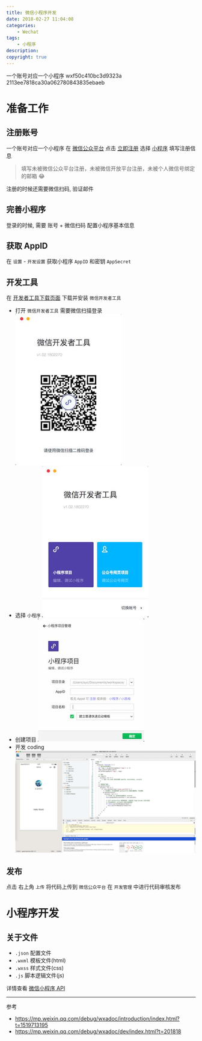 ```yaml
---
title: 微信小程序开发
date: 2018-02-27 11:04:08
categories:
	- Wechat
tags:
	- 小程序
description: 
copyright: true
---
```



一个账号对应一个小程序
wxf50c410bc3d9323a
2113ee7818ca30a062780843835ebaeb

# 准备工作

## 注册账号

一个账号对应一个小程序
在 [微信公众平台](https://mp.weixin.qq.com/) 点击 [立即注册](https://mp.weixin.qq.com/cgi-bin/registermidpage?action=index&lang=zh_CN) 选择 [小程序](https://mp.weixin.qq.com/wxopen/waregister?action=step1) 填写注册信息
> 填写未被微信公众平台注册，未被微信开放平台注册，未被个人微信号绑定的邮箱 😂

注册的时候还需要微信扫码, 验证邮件

## 完善小程序

登录的时候, 需要 账号 + 微信扫码
配置小程序基本信息

## 获取 AppID

在 `设置` - `开发设置` 获取小程序 `AppID` 和密钥 `AppSecret`

## 开发工具

在 [开发者工具下载页面](https://mp.weixin.qq.com/debug/wxadoc/dev/devtools/download.html?t=2018227) 下载并安装 `微信开发者工具`
+ 打开 `微信开发者工具` 需要微信扫描登录
![image](微信小程序开发/image0.jpg)
+ 选择 `小程序`
![image](微信小程序开发/image1.jpg)
+ 创建项目
![image](微信小程序开发/image2.jpg)
+ 开发 coding
![image](微信小程序开发/image3.jpg)

## 发布

点击 右上角 `上传` 将代码上传到 `微信公众平台` 在 `开发管理` 中进行代码审核发布

# 小程序开发

## 关于文件
+ `.json` 配置文件
+ `.wxml` 模板文件(html)
+ `.wxss` 样式文件(css)
+ `.js` 脚本逻辑文件(js)

详情查看 [微信小程序 API](https://mp.weixin.qq.com/debug/wxadoc/dev/)

---

参考

+ https://mp.weixin.qq.com/debug/wxadoc/introduction/index.html?t=1519713195
+ https://mp.weixin.qq.com/debug/wxadoc/dev/index.html?t=201818